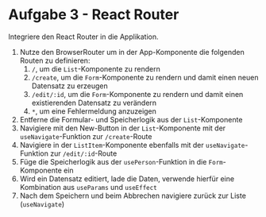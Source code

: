# Aufgabe 3 - React Router

Integriere den React Router in die Applikation.

1. Nutze den BrowserRouter um in der App-Komponente die folgenden Routen zu definieren:
   1. `/`, um die `List`-Komponente zu rendern
   2. `/create`, um die `Form`-Komponente zu rendern und damit einen neuen Datensatz zu erzeugen
   3. `/edit/:id`, um die `Form`-Komponente zu rendern und damit einen existierenden Datensatz zu verändern
   4. `*`, um eine Fehlermeldung anzuzeigen
2. Entferne die Formular- und Speicherlogik aus der `List`-Komponente
3. Navigiere mit den New-Button in der `List`-Komponente mit der `useNavigate`-Funktion zur `/create`-Route
4. Navigiere in der `ListItem`-Komponente ebenfalls mit der `useNavigate`-Funktion zur `/edit/:id`-Route
5. Füge die Speicherlogik aus der `usePerson`-Funktion in die `Form`-Komponente ein
6. Wird ein Datensatz editiert, lade die Daten, verwende hierfür eine Kombination aus `useParams` und `useEffect`
7. Nach dem Speichern und beim Abbrechen navigiere zurück zur Liste (`useNavigate`)